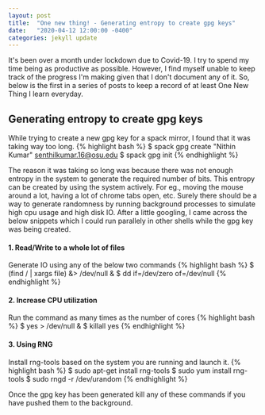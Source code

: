 ```yaml
---
layout: post
title:  "One new thing! - Generating entropy to create gpg keys"
date:   "2020-04-12 12:00:00 -0400"
categories: jekyll update
---
```

It's been over a month under lockdown due to Covid-19. I try to spend my time being as productive as possible. However, I find myself unable to keep track of the progress I'm making given that I don't document any of it. So, below is the first in a series of posts to keep a record of at least One New Thing I learn everyday.

## Generating entropy to create gpg keys
While trying to create a new gpg key for a spack mirror, I found that it was taking way too long.
{% highlight bash %}
$ spack gpg create "Nithin Kumar" senthilkumar.16@osu.edu
$ spack gpg init
{% endhighlight %}

The reason it was taking so long was because there was not enough entropy in the system to generate the required number of bits.
This entropy can be created by using the system actively. For eg., moving the mouse around a lot, having a lot of chrome tabs open, etc.
Surely there should be a way to generate randomness by running background processes to simulate high cpu usage and high disk IO. 
After a little googling, I came across the below snippets which I could run parallely in other shells while the gpg key was being created.

#### 1. Read/Write to a whole lot of files
Generate IO using any of the below two commands
{% highlight bash %}
$ (find / | xargs file) &> /dev/null &
$ dd if=/dev/zero of=/dev/null
{% endhighlight %}

#### 2. Increase CPU utilization
Run the command as many times as the number of cores
{% highlight bash %}
$ yes > /dev/null &
$ killall yes
{% endhighlight %}

#### 3. Using RNG
Install rng-tools based on the system you are running and launch it.
{% highlight bash %}
$ sudo apt-get install rng-tools
$ sudo yum install rng-tools
$ sudo rngd -r /dev/urandom
{% endhighlight %}

Once the gpg key has been generated kill any of these commands if you have pushed them to the background.
